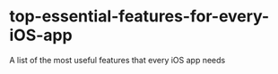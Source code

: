 # top-essential-features-for-every-iOS-app
A list of the most useful features that every iOS app needs
